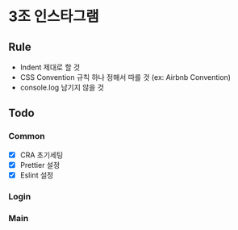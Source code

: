 # 3조 인스타그램

## Rule

- Indent 제대로 할 것
- CSS Convention 규칙 하나 정해서 따를 것 (ex: Airbnb Convention)
- console.log 남기지 않을 것

## Todo

### Common

- [x] CRA 초기세팅
- [x] Prettier 설정
- [x] Eslint 설정

### Login

### Main
